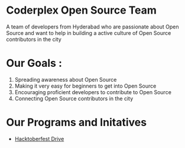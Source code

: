 # Coderplex Open Source Team 

A team of developers from Hyderabad who are passionate about Open Source and want to help in building a active culture of Open Source contributors in the city

# Our Goals : 
1. Spreading awareness about Open Source
2. Making it very easy for beginners to get into Open Source
3. Encouraging proficient developers to contribute to Open Source
4. Connecting Open Source contributors in the city

# Our Programs and Initatives 
- [Hacktoberfest Drive](https://coderplex.github.io/open-source/hacktoberfest-drive)
